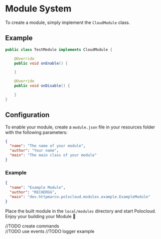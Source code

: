 # Module System

To create a module, simply implement the `CloudModule` class.

## Example
```java
public class TestModule implements CloudModule {

    @Override
    public void onEnable() {

    }

    @Override
    public void onDisable() {

    }
}
```

## Configuration
To enable your module, create a `module.json` file in your resources folder with the following parameters:
```json
{
  "name": "The name of your module",
  "author": "Your name",
  "main": "The main class of your module"
}
```

### Example

```json
{
  "name": "Example Module",
  "author": "RECHERGG",
  "main": "dev.httpmarco.polocloud.modules.example.ExampleModule"
}
```

Place the built module in the `local/modules` directory and start Polocloud.<br>
Enjoy your building your Module 🤩

//TODO create commands<br>
//TODO use events
//TODO logger example